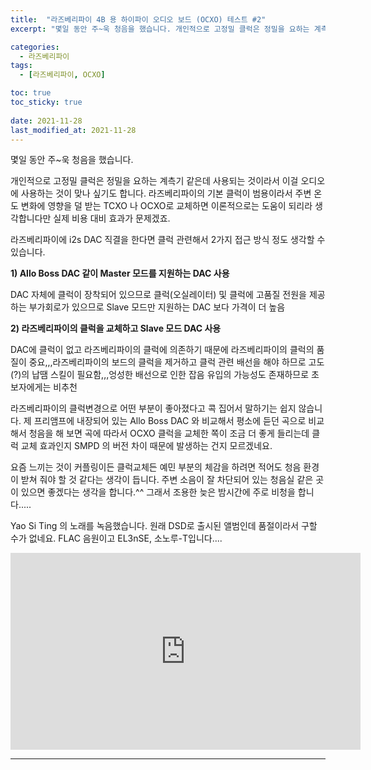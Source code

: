 ```yaml
---
title:  "라즈베리파이 4B 용 하이파이 오디오 보드 (OCXO) 테스트 #2"
excerpt: "몇일 동안 주~욱 청음을 했습니다. 개인적으로 고정밀 클럭은 정밀을 요하는 계측기 같은데 사용되는 것이라서 이걸 오디오에 사용하는 것이 맞나 싶기도 합니다. 라즈베리파이의 기본 클럭이 범용이라서 주변 온도 변화에 영향을 덜 받는 TCXO 나 OCXO로 교체하면 이론적으로는 도움이 되리라 생각합니다만 실제 비용 대비 효과가 문제겠죠. "

categories:
  - 라즈베리파이
tags:
  - [라즈베리파이, OCXO]

toc: true
toc_sticky: true
 
date: 2021-11-28
last_modified_at: 2021-11-28
---
```

몇일 동안 주~욱 청음을 했습니다.

개인적으로 고정밀 클럭은 정밀을 요하는 계측기 같은데 사용되는 것이라서 이걸 오디오에 사용하는 것이 맞나 싶기도 합니다. 라즈베리파이의 기본 클럭이 범용이라서 주변 온도 변화에 영향을 덜 받는 TCXO 나 OCXO로 교체하면 이론적으로는 도움이 되리라 생각합니다만 실제 비용 대비 효과가 문제겠죠. 

라즈베리파이에 i2s DAC 직결을 한다면 클럭 관련해서 2가지 접근 방식 정도 생각할 수 있습니다.

**1) Allo Boss DAC 같이 Master 모드를 지원하는 DAC 사용**

DAC 자체에 클럭이 장착되어 있으므로 클럭(오실레이터) 및 클럭에 고품질 전원을 제공하는 부가회로가 있으므로  Slave 모드만 지원하는 DAC 보다 가격이 더 높음

**2) 라즈베리파이의 클럭을 교체하고 Slave 모드 DAC 사용**

DAC에 클럭이 없고 라즈베리파이의 클럭에 의존하기 때문에 라즈베리파이의 클럭의 품질이 중요,,,라즈베리파이의 보드의 클럭을 제거하고 클럭 관련 배선을 해야 하므로 고도(?)의 납땜 스킬이 필요함,,,엉성한 배선으로 인한 잡음 유입의 가능성도 존재하므로 초보자에게는 비추천 

라즈베리파이의 클럭변경으로 어떤 부분이 좋아졌다고 콕 집어서 말하기는 쉽지 않습니다.  제 프리앰프에 내장되어 있는 Allo Boss DAC 와 비교해서 평소에 듣던 곡으로 비교해서 청음을 해 보면 곡에 따라서 OCXO 클럭을 교체한 쪽이 조금 더 좋게 들리는데 클럭 교체 효과인지 SMPD 의 버전 차이 때문에 발생하는 건지 모르겠네요.

요즘 느끼는 것이 커플링이든 클럭교체든 예민 부분의 체감을 하려면 적어도 청음 환경이 받쳐 줘야 할 것 같다는 생각이 듭니다. 주변 소음이 잘 차단되어 있는 청음실 같은 곳이 있으면 좋겠다는 생각을 합니다.^^ 그래서 조용한 늦은 밤시간에 주로 비청을 합니다.....

Yao Si Ting 의 노래를 녹음했습니다. 원래 DSD로 출시된 앨범인데 품절이라서 구할 수가 없네요. FLAC 음원이고 EL3nSE, 소노루-T입니다....

<iframe width="560" height="315" src="https://www.youtube.com/embed/LuHrPw0AX-I" frameborder="0" allowfullscreen></iframe>

---